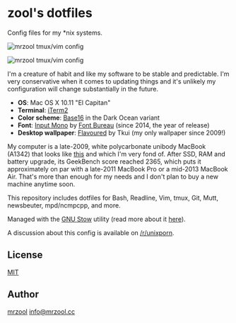 # zool's dotfiles

Config files for my \*nix systems.

![mrzool tmux/vim config](dotfiles-1.png)

![mrzool tmux/vim config](dotfiles-2.png)

I'm a creature of habit and like my software to be stable and predictable. I'm very conservative when it comes to updating things and it's unlikely my configuration will change substantially in the future.

- **OS**: Mac OS X 10.11 "El Capitan"
- **Terminal**: [iTerm2](https://www.iterm2.com/)
- **Color scheme**: [Base16](https://github.com/chriskempson/base16) in the Dark Ocean variant
- **Font**: [Input Mono](http://input.fontbureau.com/) by [Font Bureau](http://www.fontbureau.com/) (since 2014, the year of release)
- **Desktop wallpaper**: [Flavoured](http://digitalshiva.deviantart.com/art/Flavoured-121784194) by Tkui (my only wallpaper since 2009!)

My computer is a late-2009, white polycarbonate unibody MacBook (A1342) that looks like [this](http://mrzool.cc/assets/imgs/macbook-A1342.jpeg) and which I'm very fond of. After SSD, RAM and battery upgrade, its GeekBench score reached 2365, which puts it approximately on par with a late-2011 MacBook Pro or a mid-2013 MacBook Air. That's more than enough for my needs and I don't plan to buy a new machine anytime soon.

This repository includes dotfiles for Bash, Readline, Vim, tmux, Git, Mutt, newsbeuter, mpd/ncmpcpp, and more.

Managed with the [GNU Stow](https://www.gnu.org/software/stow/) utility (read more about it [here](http://brandon.invergo.net/news/2012-05-26-using-gnu-stow-to-manage-your-dotfiles.html)).

A discussion about this config is available on [/r/unixporn](https://www.reddit.com/r/unixporn/comments/3ddudy/os_x_vimtmux_setup/).

## License

[MIT](https://opensource.org/licenses/MIT)

## Author

[mrzool](http://mrzool.cc) <info@mrzool.cc>
